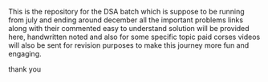 This is the repository for the DSA batch which is suppose to be running from july and ending around december all the important problems links along with their commented easy to understand solution will be provided here,  handwritten noted and also for some specific topic paid corses videos will also be sent for revision purposes to make this journey more fun and engaging. 




thank you
